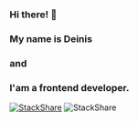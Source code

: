 ### Hi there! 👋
### My name is Deinis 
### and
### I'am a frontend developer.

[![StackShare](http://img.shields.io/badge/tech-stack-0690fa.svg?style=flat)](https://stackshare.io/den748/my-stack)
![StackShare](https://www.codewars.com/users/PERIQ/badges/micro)
<!--
**LePERIQ/LePERIQ** is a ✨ _special_ ✨ repository because its `README.md` (this file) appears on your GitHub profile.

Here are some ideas to get you started:

- 🔭 I’m currently working on ...
- 🌱 I’m currently learning ...
- 👯 I’m looking to collaborate on ...
- 🤔 I’m looking for help with ...
- 💬 Ask me about ...
- 📫 How to reach me: ...
- 😄 Pronouns: ...
- ⚡ Fun fact: ...
-->
